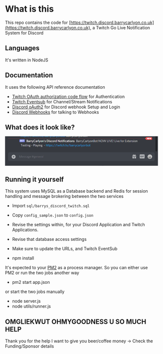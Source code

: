 # What is this

This repo contains the code for [https://twitch.discord.barrycarlyon.co.uk](https://twitch.discord.barrycarlyon.co.uk), a Twitch Go Live Notification System for Discord

## Languages

It's written in NodeJS

## Documentation

It uses the following API reference documentation

- [Twitch OAuth authorization code flow](https://dev.twitch.tv/docs/authentication/getting-tokens-oauth#oauth-authorization-code-flow) for Authentication
- [Twitch Eventsub](https://dev.twitch.tv/docs/eventsub) for Channel/Stream Notifications
- [Discord oAuth2](https://discord.com/developers/docs/topics/oauth2) for Discord webhook Setup and Login
- [Discord Webhooks](https://discord.com/developers/docs/resources/webhook) for talking to Webhooks

## What does it look like?

![Example Discord Notification](public/example.png)

## Running it yourself

This system uses MySQL as a Database backend and Redis for session handling and message brokering between the two services

- Import `sql/barrys_discord_twitch.sql`

- Copy `config_sample.json` to `config.json`
- Revise the settings within, for your Discord Application and Twitch Applications.
- Revise that database access settings
- Make sure to update the URLs, and Twitch EventSub
- npm install

It's expected to your [PM2](https://pm2.keymetrics.io/) as a process manager. So you can either use PM2 or run the two jobs another way

- pm2 start app.json

or start the two jobs manually

- node server.js
- node utils/runner.js

## OMGLIEKWUT OHMYGOODNESS U SO MUCH HELP

Thank you for the help I want to give you beer/coffee money -> Check the Funding/Sponsor details
